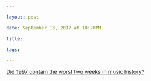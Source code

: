 ```yaml
---

layout: post

date: September 13, 2017 at 10:20PM

title:

tags:

---
```



[Did 1997 contain the worst two weeks in music history?](http://music.avclub.com/did-1997-contain-the-worst-two-weeks-in-music-history-1798265017)